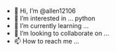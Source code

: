 - 👋 Hi, I’m @allen12106
- 👀 I’m interested in ... python 
- 🌱 I’m currently learning ...
- 💞️ I’m looking to collaborate on ...
- 📫 How to reach me ...

<!---
allen12106/allen12106 is a ✨ special ✨ repository because its `README.md` (this file) appears on your GitHub profile.
You can click the Preview link to take a look at your changes.
--->
